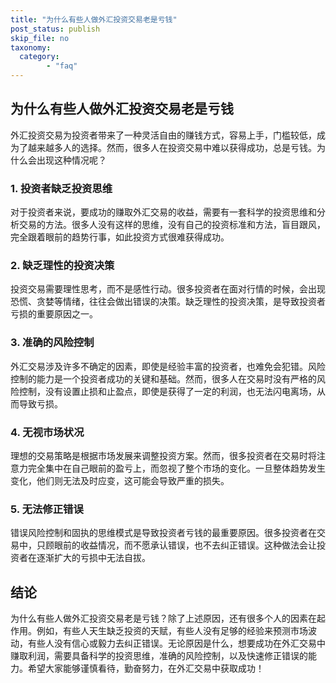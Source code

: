 ```yaml
---
title: "为什么有些人做外汇投资交易老是亏钱"
post_status: publish
skip_file: no
taxonomy:
  category:
        - "faq"
---
```


## 为什么有些人做外汇投资交易老是亏钱

外汇投资交易为投资者带来了一种灵活自由的赚钱方式，容易上手，门槛较低，成为了越来越多人的选择。然而，很多人在投资交易中难以获得成功，总是亏钱。为什么会出现这种情况呢？

### 1\. 投资者缺乏投资思维

对于投资者来说，要成功的赚取外汇交易的收益，需要有一套科学的投资思维和分析交易的方法。很多人没有这样的思维，没有自己的投资标准和方法，盲目跟风，完全跟着眼前的趋势行事，如此投资方式很难获得成功。

### 2\. 缺乏理性的投资决策

投资交易需要理性思考，而不是感性行动。很多投资者在面对行情的时候，会出现恐慌、贪婪等情绪，往往会做出错误的决策。缺乏理性的投资决策，是导致投资者亏损的重要原因之一。

### 3\. 准确的风险控制

外汇交易涉及许多不确定的因素，即使是经验丰富的投资者，也难免会犯错。风险控制的能力是一个投资者成功的关键和基础。然而，很多人在交易时没有严格的风险控制，没有设置止损和止盈点，即使是获得了一定的利润，也无法闪电离场，从而导致亏损。

### 4\. 无视市场状况

理想的交易策略是根据市场发展来调整投资方案。然而，很多投资者在交易时将注意力完全集中在自己眼前的盈亏上，而忽视了整个市场的变化。一旦整体趋势发生变化，他们则无法及时应变，这可能会导致严重的损失。

### 5\. 无法修正错误

错误风险控制和固执的思维模式是导致投资者亏钱的最重要原因。很多投资者在交易中，只顾眼前的收益情况，而不愿承认错误，也不去纠正错误。这种做法会让投资者在逐渐扩大的亏损中无法自拔。

## 结论

为什么有些人做外汇投资交易老是亏钱？除了上述原因，还有很多个人的因素在起作用。例如，有些人天生缺乏投资的天赋，有些人没有足够的经验来预测市场波动，有些人没有信心或毅力去纠正错误。无论原因是什么，想要成功在外汇交易中赚取利润，需要具备科学的投资思维，准确的风险控制，以及快速修正错误的能力。希望大家能够谨慎看待，勤奋努力，在外汇交易中获取成功！

